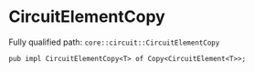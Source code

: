 # CircuitElementCopy

Fully qualified path: `core::circuit::CircuitElementCopy`

<pre><code class="language-rust">pub impl CircuitElementCopy&lt;T&gt; of Copy&lt;CircuitElement&lt;T&gt;&gt;;</code></pre>

